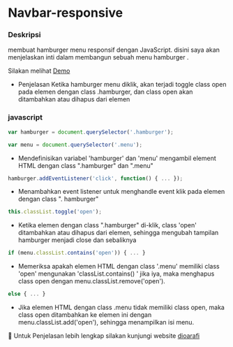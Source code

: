 # Navbar-responsive





### Deskripsi

membuat hamburger menu responsif dengan JavaScript.
disini saya akan menjelaskan inti dalam membangun sebuah menu hamburger .

Silakan melihat [Demo]()

- Penjelasan
Ketika hamburger menu diklik, akan terjadi toggle class open pada elemen dengan class .hamburger, dan class open akan ditambahkan atau dihapus dari elemen 

### javascript


```javascript
var hamburger = document.querySelector('.hamburger');

var menu = document.querySelector('.menu');
```
- Mendefinisikan variabel 'hamburger' dan 'menu'  mengambil element HTML dengan class ".hamburger"  dan   ".menu" 

```javascript
hamburger.addEventListener('click', function() { ... });
```

- Menambahkan event listener untuk menghandle event klik pada elemen dengan class ". hamburger"

```javascript
this.classList.toggle('open');
```

- Ketika elemen dengan class ".hamburger" di-klik, class 'open' ditambahkan atau dihapus dari elemen, sehingga mengubah tampilan hamburger menjadi close dan sebaliknya


```javascript
if (menu.classList.contains('open')) { ... }
```

- Memeriksa apakah elemen HTML dengan class '.menu' memiliki class 'open' mengunakan 'classList.contains() '  jika iya, maka menghapus class open dengan menu.classList.remove('open').

```javascript
else { ... }
```

- Jika elemen HTML dengan class .menu tidak memiliki class open, maka class open ditambahkan ke elemen ini dengan menu.classList.add('open'), sehingga menampilkan isi menu.

📍 Untuk Penjelasan lebih lengkap silakan kunjungi website [dioarafi]()

